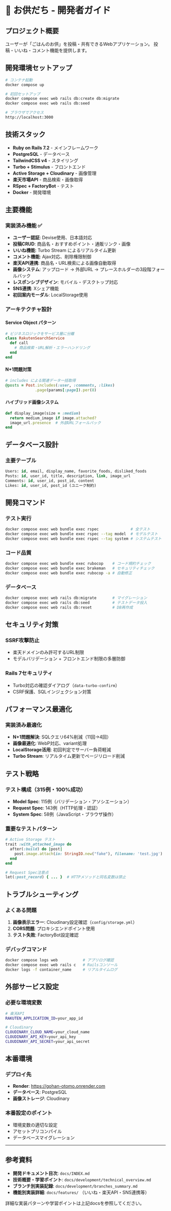 # 🍚 お供だち - 開発者ガイド

## プロジェクト概要

ユーザーが「ごはんのお供」を投稿・共有できるWebアプリケーション。
投稿・いいね・コメント機能を提供します。

## 開発環境セットアップ

```bash
# コンテナ起動
docker compose up

# 初回セットアップ
docker compose exec web rails db:create db:migrate
docker compose exec web rails db:seed

# ブラウザでアクセス
http://localhost:3000
```

## 技術スタック

- **Ruby on Rails 7.2** - メインフレームワーク
- **PostgreSQL** - データベース
- **TailwindCSS v4** - スタイリング
- **Turbo + Stimulus** - フロントエンド
- **Active Storage + Cloudinary** - 画像管理
- **楽天市場API** - 商品検索・画像取得
- **RSpec + FactoryBot** - テスト
- **Docker** - 開発環境

## 主要機能

### 実装済み機能 ✅
- **ユーザー認証**: Devise使用、日本語対応
- **投稿CRUD**: 商品名・おすすめポイント・通販リンク・画像
- **いいね機能**: Turbo Stream によるリアルタイム更新
- **コメント機能**: Ajax対応、削除権限制御
- **楽天API連携**: 商品名・URL検索による画像自動取得
- **画像システム**: アップロード → 外部URL → プレースホルダーの3段階フォールバック
- **レスポンシブデザイン**: モバイル・デスクトップ対応
- **SNS連携**: Xシェア機能
- **初回案内モーダル**: LocalStorage使用

### アーキテクチャ設計

#### Service Object パターン
```ruby
# ビジネスロジックをサービス層に分離
class RakutenSearchService
  def call
    # 商品検索・URL解析・エラーハンドリング
  end
end
```

#### N+1問題対策
```ruby
# includes による関連データ一括取得
@posts = Post.includes(:user, :comments, :likes)
             .page(params[:page]).per(8)
```

#### ハイブリッド画像システム
```ruby
def display_image(size = :medium)
  return medium_image if image.attached?
  image_url.presence  # 外部URLフォールバック
end
```

## データベース設計

### 主要テーブル
```sql
Users: id, email, display_name, favorite_foods, disliked_foods
Posts: id, user_id, title, description, link, image_url
Comments: id, user_id, post_id, content
Likes: id, user_id, post_id (ユニーク制約)
```

## 開発コマンド

### テスト実行
```bash
docker compose exec web bundle exec rspec              # 全テスト
docker compose exec web bundle exec rspec --tag model  # モデルテスト
docker compose exec web bundle exec rspec --tag system # システムテスト
```

### コード品質
```bash
docker compose exec web bundle exec rubocop    # コード規約チェック
docker compose exec web bundle exec brakeman   # セキュリティチェック
docker compose exec web bundle exec rubocop -a # 自動修正
```

### データベース
```bash
docker compose exec web rails db:migrate       # マイグレーション
docker compose exec web rails db:seed          # テストデータ投入
docker compose exec web rails db:reset         # DB再作成
```

## セキュリティ対策

### SSRF攻撃防止
- 楽天ドメインのみ許可するURL制限
- モデルバリデーション + フロントエンド制限の多層防御

### Rails 7セキュリティ
- Turbo対応の確認ダイアログ（`data-turbo-confirm`）
- CSRF保護、SQLインジェクション対策

## パフォーマンス最適化

### 実装済み最適化
- **N+1問題解決**: SQLクエリ64%削減（11回→4回）
- **画像最適化**: WebP対応、variant処理
- **LocalStorage活用**: 初回判定でサーバー負荷軽減
- **Turbo Stream**: リアルタイム更新でページリロード削減

## テスト戦略

### テスト構成（315例・100%成功）
- **Model Spec**: 115例（バリデーション・アソシエーション）
- **Request Spec**: 143例（HTTP処理・認証）
- **System Spec**: 58例（JavaScript・ブラウザ操作）

### 重要なテストパターン
```ruby
# Active Storage テスト
trait :with_attached_image do
  after(:build) do |post|
    post.image.attach(io: StringIO.new("fake"), filename: 'test.jpg')
  end
end

# Request Spec注意点
let(:post_record) { ... }  # HTTPメソッドと同名変数は禁止
```

## トラブルシューティング

### よくある問題
1. **画像表示エラー**: Cloudinary設定確認（`config/storage.yml`）
2. **CORS問題**: プロキシエンドポイント使用
3. **テスト失敗**: FactoryBot設定確認

### デバッグコマンド
```bash
docker compose logs web           # アプリログ確認
docker compose exec web rails c   # Railsコンソール
docker logs -f container_name     # リアルタイムログ
```

## 外部サービス設定

### 必要な環境変数
```bash
# 楽天API
RAKUTEN_APPLICATION_ID=your_app_id

# Cloudinary
CLOUDINARY_CLOUD_NAME=your_cloud_name
CLOUDINARY_API_KEY=your_api_key
CLOUDINARY_API_SECRET=your_api_secret
```

## 本番環境

### デプロイ先
- **Render**: https://gohan-otomo.onrender.com
- **データベース**: PostgreSQL
- **画像ストレージ**: Cloudinary

### 本番設定のポイント
- 環境変数の適切な設定
- アセットプリコンパイル
- データベースマイグレーション

---

## 参考資料

- **開発ドキュメント目次**: `docs/INDEX.md`
- **技術概要・学習ポイント**: `docs/development/technical_overview.md`
- **ブランチ別実装記録**: `docs/development/branches_summary.md`
- **機能別実装詳細**: `docs/features/` （いいね・楽天API・SNS連携等）

詳細な実装パターンや学習ポイントは上記docsを参照してください。
